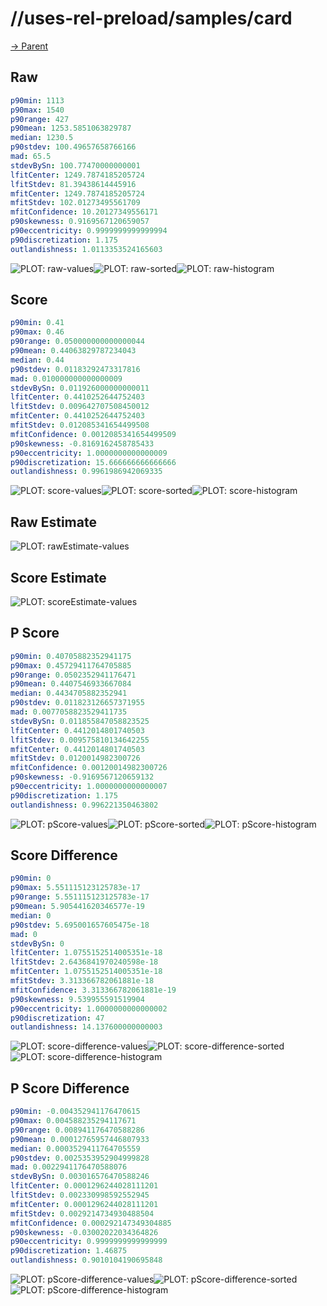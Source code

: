 
# //uses-rel-preload/samples/card

[→ Parent](../..)


## Raw


```yaml
p90min: 1113
p90max: 1540
p90range: 427
p90mean: 1253.5851063829787
median: 1230.5
p90stdev: 100.49657658766166
mad: 65.5
stdevBySn: 100.77470000000001
lfitCenter: 1249.7874185205724
lfitStdev: 81.39438614445916
mfitCenter: 1249.7874185205724
mfitStdev: 102.01273495561709
mfitConfidence: 10.20127349556171
p90skewness: 0.9169567120659057
p90eccentricity: 0.9999999999999994
p90discretization: 1.175
outlandishness: 1.0113353524165603

```

![PLOT: raw-values](./raw/values.svg)![PLOT: raw-sorted](./raw/sorted.svg)![PLOT: raw-histogram](./raw/histogram.svg)
## Score


```yaml
p90min: 0.41
p90max: 0.46
p90range: 0.050000000000000044
p90mean: 0.44063829787234043
median: 0.44
p90stdev: 0.01183292473317816
mad: 0.010000000000000009
stdevBySn: 0.011926000000000011
lfitCenter: 0.4410252644752403
lfitStdev: 0.009642707508450012
mfitCenter: 0.4410252644752403
mfitStdev: 0.012085341654499508
mfitConfidence: 0.0012085341654499509
p90skewness: -0.8169162458785433
p90eccentricity: 1.0000000000000009
p90discretization: 15.666666666666666
outlandishness: 0.9961986942069335

```

![PLOT: score-values](./score/values.svg)![PLOT: score-sorted](./score/sorted.svg)![PLOT: score-histogram](./score/histogram.svg)
## Raw Estimate

![PLOT: rawEstimate-values](./rawEstimate/values.svg)
## Score Estimate

![PLOT: scoreEstimate-values](./scoreEstimate/values.svg)
## P Score


```yaml
p90min: 0.40705882352941175
p90max: 0.45729411764705885
p90range: 0.0502352941176471
p90mean: 0.4407546933667084
median: 0.4434705882352941
p90stdev: 0.011823126657371955
mad: 0.0077058823529411735
stdevBySn: 0.011855847058823525
lfitCenter: 0.4412014801740503
lfitStdev: 0.009575810134642255
mfitCenter: 0.4412014801740503
mfitStdev: 0.0120014982300726
mfitConfidence: 0.00120014982300726
p90skewness: -0.9169567120659132
p90eccentricity: 1.0000000000000007
p90discretization: 1.175
outlandishness: 0.996221350463802

```

![PLOT: pScore-values](./pScore/values.svg)![PLOT: pScore-sorted](./pScore/sorted.svg)![PLOT: pScore-histogram](./pScore/histogram.svg)
## Score Difference


```yaml
p90min: 0
p90max: 5.551115123125783e-17
p90range: 5.551115123125783e-17
p90mean: 5.905441620346577e-19
median: 0
p90stdev: 5.695001657605475e-18
mad: 0
stdevBySn: 0
lfitCenter: 1.0755152514005351e-18
lfitStdev: 2.6436841970240598e-18
mfitCenter: 1.0755152514005351e-18
mfitStdev: 3.313366782061881e-18
mfitConfidence: 3.313366782061881e-19
p90skewness: 9.539955591519904
p90eccentricity: 1.0000000000000002
p90discretization: 47
outlandishness: 14.137600000000003

```

![PLOT: score-difference-values](./score-difference/values.svg)![PLOT: score-difference-sorted](./score-difference/sorted.svg)![PLOT: score-difference-histogram](./score-difference/histogram.svg)
## P Score Difference


```yaml
p90min: -0.004352941176470615
p90max: 0.004588235294117671
p90range: 0.008941176470588286
p90mean: 0.00012765957446807933
median: 0.0003529411764705559
p90stdev: 0.0025353952904999828
mad: 0.0022941176470588076
stdevBySn: 0.003016576470588246
lfitCenter: 0.0001296244028111201
lfitStdev: 0.002330998592552945
mfitCenter: 0.0001296244028111201
mfitStdev: 0.0029214734930488504
mfitConfidence: 0.000292147349304885
p90skewness: -0.03002022034364826
p90eccentricity: 0.9999999999999999
p90discretization: 1.46875
outlandishness: 0.9010104190695848

```

![PLOT: pScore-difference-values](./pScore-difference/values.svg)![PLOT: pScore-difference-sorted](./pScore-difference/sorted.svg)![PLOT: pScore-difference-histogram](./pScore-difference/histogram.svg)